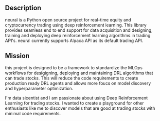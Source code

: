 ## Description
neural is a Python open source project for real-time equity and cryptocurrency trading using deep reinforcement learning. This library provides seamless end to end support for data acquisition and designing, training and deploying deep reinforcement learning algorithms in trading API's. neural currently supports Alpaca API as its default trading API.

## Mission
this project is designed to be a framework to standardize the MLOps workflows for desigigning, deploying and maintaining DRL algorithms that can trade stocks. This will reduce the code requirements to create production ready DRL agents and allows more foucs on model discovery and hyperparameter optimization.


I'm data sicentist and I am passionate about using Deep Reinforcement Learning for trading stocks. I wanted to create a playground for other enthusiasts like me to discover models that are good at trading stocks with minimal code requirements.
